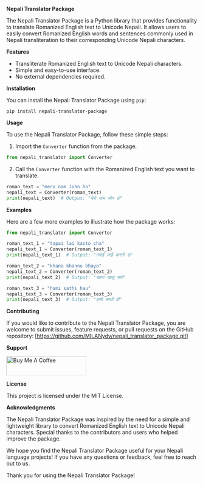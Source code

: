 **Nepali Translator Package**

The Nepali Translator Package is a Python library that provides functionality to translate Romanized English text to Unicode Nepali. It allows users to easily convert Romanized English words and sentences commonly used in Nepali transliteration to their corresponding Unicode Nepali characters.

**Features**

- Transliterate Romanized English text to Unicode Nepali characters.
- Simple and easy-to-use interface.
- No external dependencies required.

**Installation**

You can install the Nepali Translator Package using `pip`:

```
pip install nepali-translator-package
```

**Usage**

To use the Nepali Translator Package, follow these simple steps:

1. Import the `Converter` function from the package.

```python
from nepali_translator import Converter
```

2. Call the `Converter` function with the Romanized English text you want to translate.

```python
roman_text = "mero nam John ho"
nepali_text = Converter(roman_text)
print(nepali_text)  # Output: "मेरो नाम जोन हो"
```

**Examples**

Here are a few more examples to illustrate how the package works:

```python
from nepali_translator import Converter

roman_text_1 = "tapai lai kasto cha"
nepali_text_1 = Converter(roman_text_1)
print(nepali_text_1)  # Output: "तपाईं लाई कस्तो छ"

roman_text_2 = "khana khannu bhayo"
nepali_text_2 = Converter(roman_text_2)
print(nepali_text_2)  # Output: "खाना खान्नु भयो"

roman_text_3 = "hami sathi hau"
nepali_text_3 = Converter(roman_text_3)
print(nepali_text_3)  # Output: "हामी साथी हौ"
```

**Contributing**

If you would like to contribute to the Nepali Translator Package, you are welcome to submit issues, feature requests, or pull requests on the GitHub repository: [https://github.com/MILANydv/nepali_translator_package.git] 

**Support**

<a href="https://www.buymeacoffee.com/ymilanproj" target="_blank"><img src="https://cdn.buymeacoffee.com/buttons/v2/default-yellow.png" alt="Buy Me A Coffee" height="50px" width="210px"></a>


**License**

This project is licensed under the MIT License.

**Acknowledgments**

The Nepali Translator Package was inspired by the need for a simple and lightweight library to convert Romanized English text to Unicode Nepali characters. Special thanks to the contributors and users who helped improve the package.

We hope you find the Nepali Translator Package useful for your Nepali language projects! If you have any questions or feedback, feel free to reach out to us.

Thank you for using the Nepali Translator Package!